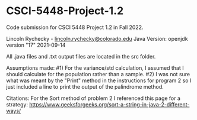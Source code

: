 # CSCI-5448-Project-1.2
Code submission for CSCI 5448 Project 1.2 in Fall 2022.

Lincoln Rychecky - lincoln.rychecky@colorado.edu
Java Version: openjdk version "17" 2021-09-14

All .java files and .txt output files are located in the src folder.

Assumptions made:
#1) For the variance/std calculation, I assumed that I should calculate for the population rather than a sample.
#2) I was not sure what was meant by the "Print" method in the instructions for program 2 so I just included a line to print the output
of the palindrome method.

Citations:
For the Sort method of problem 2 I referenced this page for a strategy: https://www.geeksforgeeks.org/sort-a-string-in-java-2-different-ways/
